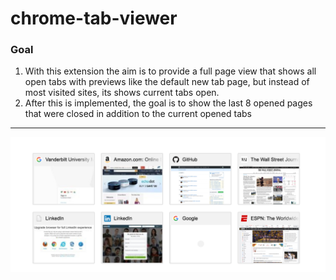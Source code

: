 # chrome-tab-viewer

### Goal

1. With this extension the aim is to provide a full page view that shows all open tabs with previews like the default new tab page, but instead of most visited sites, its shows current tabs open.
2. After this is implemented, the goal is to show the last 8 opened pages that were closed in addition to the current opened tabs  
  
---

![alt text](screen-shot.png)